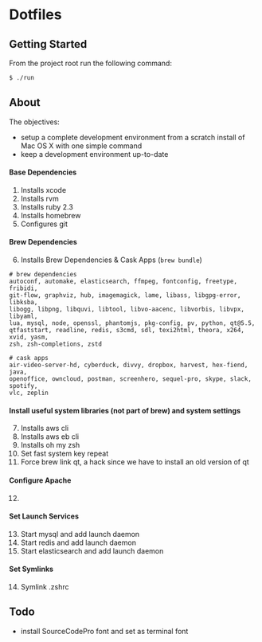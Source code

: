 # Dotfiles

## Getting Started

From the project root run the following command:
```sh
$ ./run
```

## About

The objectives:
- setup a complete development environment from a scratch install of Mac OS X
  with one simple command
- keep a development environment up-to-date

#### Base Dependencies
1. Installs xcode
2. Installs rvm
3. Installs ruby 2.3
4. Installs homebrew
5. Configures git
#### Brew Dependencies
6. Installs Brew Dependencies & Cask Apps (`brew bundle`)
```
# brew dependencies
autoconf, automake, elasticsearch, ffmpeg, fontconfig, freetype, fribidi,
git-flow, graphviz, hub, imagemagick, lame, libass, libgpg-error, libksba,
libogg, libpng, libquvi, libtool, libvo-aacenc, libvorbis, libvpx, libyaml,
lua, mysql, node, openssl, phantomjs, pkg-config, pv, python, qt@5.5,
qtfaststart, readline, redis, s3cmd, sdl, texi2html, theora, x264, xvid, yasm,
zsh, zsh-completions, zstd

# cask apps
air-video-server-hd, cyberduck, divvy, dropbox, harvest, hex-fiend, java,
openoffice, owncloud, postman, screenhero, sequel-pro, skype, slack, spotify,
vlc, zeplin
```
#### Install useful system libraries (not part of brew) and system settings
7. Installs aws cli
8. Installs aws eb cli
9. Installs oh my zsh
10. Set fast system key repeat
11. Force brew link qt, a hack since we have to install an old version of qt
#### Configure Apache
12.
#### Set Launch Services
13. Start mysql and add launch daemon
14. Start redis and add launch daemon
15. Start elasticsearch and add launch daemon
#### Set Symlinks
14. Symlink .zshrc

## Todo
- install SourceCodePro font and set as terminal font